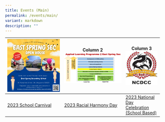 ```yaml
---
title: Events (Main)
permalink: /events/main/
variant: markdown
description: ""
---
```

| ![ES Open House 2023](/images/2023%20esss%20open%20house.JPG) | Column 2![ALP](/images/alp.jpg) | Column 3![NCDCC](/images/ncdcc.png) |
| ----- | ------ | ------- |
|[2023 School Carnival](/events/schoolcarnival2023/)   | [2023 Racial Harmony Day](/events/rhd2023/)     | [2023 National Day Celebration (School Based)](/events/ndp2023/)    |